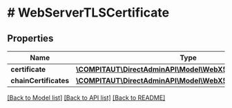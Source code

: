 # # WebServerTLSCertificate

## Properties

Name | Type | Description | Notes
------------ | ------------- | ------------- | -------------
**certificate** | [**\COMPITAUT\DirectAdminAPI\Model\WebX509Certificate**](WebX509Certificate.md) |  |
**chainCertificates** | [**\COMPITAUT\DirectAdminAPI\Model\WebX509CertificateSimple[]**](WebX509CertificateSimple.md) |  |

[[Back to Model list]](../../README.md#models) [[Back to API list]](../../README.md#endpoints) [[Back to README]](../../README.md)
